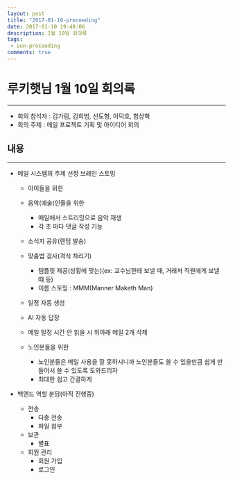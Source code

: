 ```yaml
---
layout: post
title: "2017-01-10-proceeding"
date: 2017-01-10 19:40:06
description: 1월 10일 회의록
tags: 
 - sun-proceeding
comments: true
---
```


# 루키햇님 1월 10일 회의록 
---
* 회의 참석자 : 김가림, 김희범, 선도형, 이덕호, 함상혁
* 회의 주제 : 메일 프로젝트 기획 및 아이디어 회의

## 내용
---
* 메일 시스템의 주제 선정 브레인 스토밍
	* 아이들을 위한

	* 음악(예술)인들을 위한
		* 메일에서 스트리밍으로 음악 재생
		* 각 초 마다 댓글 작성 기능
	
	* 소식지 공유(랜덤 발송)
	
	* 맞춤법 검사(격식 차리기)
		* 템플릿 제공(상황에 맞는)(ex: 교수님한테 보낼 때, 거래처 직원에게 보낼 떄 등)
		* 이름 스토밍 : MMM(Manner Maketh Man)
	
	* 일정 자동 생성
	
	* AI 자동 답장
	
	* 메일 일정 시간 안 읽을 시 위아래 메일 2개 삭제
	
	* 노인분들을 위한
		* 노인분들은 메일 사용을 잘 못하시니까 노인분들도 쓸 수 있을만큼 쉽게 만들어서 쓸 수 있도록 도와드리자
		* 최대한 쉽고 간결하게

* 백엔드 역할 분담(아직 진행중)
	* 전송
		* 다중 전송
		* 파일 첨부
	* 보관
		* 별표
	* 회원 관리
		* 회원 가입
		* 로그인
